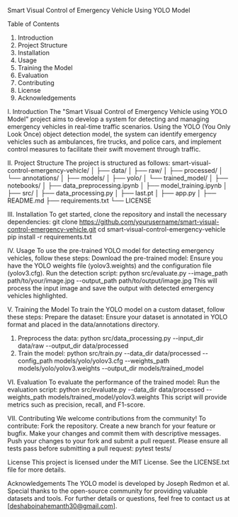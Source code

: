 Smart Visual Control of Emergency Vehicle Using YOLO Model

Table of Contents
1. Introduction
2. Project Structure
3. Installation
4. Usage
5. Training the Model
6. Evaluation
7. Contributing
8. License
9. Acknowledgements
    
I. Introduction
    The "Smart Visual Control of Emergency Vehicle using YOLO Model" project aims to develop a system for detecting and managing emergency vehicles in real-time traffic scenarios. Using the YOLO (You Only Look Once) object detection model, the system can identify emergency vehicles such as ambulances, fire trucks, and police cars, and implement control measures to facilitate their swift movement through traffic.

II. Project Structure
    The project is structured as follows:
smart-visual-control-emergency-vehicle/
│
├── data/
│   ├── raw/
│   ├── processed/
│   └── annotations/
│
├── models/
│   ├── yolo/
│   └── trained_model/
│
├── notebooks/
│   ├── data_preprocessing.ipynb
│   ├── model_training.ipynb
│
├── src/
│   ├── data_processing.py
│   ├── last.pt
│   ├── app.py
│
├── README.md
├── requirements.txt
└── LICENSE


III. Installation
To get started, clone the repository and install the necessary dependencies:
git clone https://github.com/yourusername/smart-visual-control-emergency-vehicle.git
cd smart-visual-control-emergency-vehicle
pip install -r requirements.txt

IV. Usage
To use the pre-trained YOLO model for detecting emergency vehicles, follow these steps:
Download the pre-trained model: Ensure you have the YOLO weights file (yolov3.weights) and the configuration file (yolov3.cfg).
Run the detection script:
python src/evaluate.py --image_path path/to/your/image.jpg --output_path path/to/output/image.jpg
This will process the input image and save the output with detected emergency vehicles highlighted.

V. Training the Model
To train the YOLO model on a custom dataset, follow these steps:
Prepare the dataset: Ensure your dataset is annotated in YOLO format and placed in the data/annotations directory.
1. Preprocess the data:
python src/data_processing.py --input_dir data/raw --output_dir data/processed
2. Train the model:
python src/train.py --data_dir data/processed --config_path models/yolo/yolov3.cfg --weights_path models/yolo/yolov3.weights --output_dir models/trained_model

VI. Evaluation
To evaluate the performance of the trained model:
Run the evaluation script:
python src/evaluate.py --data_dir data/processed --weights_path models/trained_model/yolov3.weights
This script will provide metrics such as precision, recall, and F1-score.

VII. Contributing
We welcome contributions from the community! To contribute:
Fork the repository.
Create a new branch for your feature or bugfix.
Make your changes and commit them with descriptive messages.
Push your changes to your fork and submit a pull request.
Please ensure all tests pass before submitting a pull request:
pytest tests/

License
This project is licensed under the MIT License. See the LICENSE.txt file for more details.

Acknowledgements
The YOLO model is developed by Joseph Redmon et al.
Special thanks to the open-source community for providing valuable datasets and tools.
For further details or questions, feel free to contact us at [deshaboinahemanth30@gmail.com].
